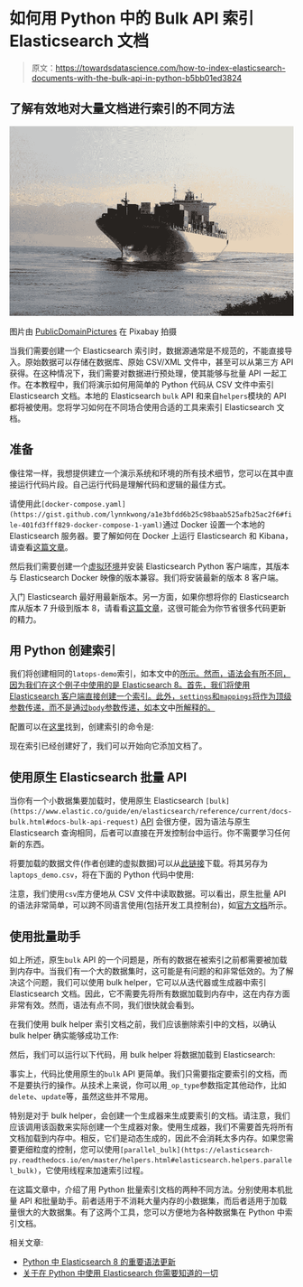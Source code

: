 # 如何用 Python 中的 Bulk API 索引 Elasticsearch 文档

> 原文：<https://towardsdatascience.com/how-to-index-elasticsearch-documents-with-the-bulk-api-in-python-b5bb01ed3824>

## 了解有效地对大量文档进行索引的不同方法

![](img/ab2c877ee5a4cbd61713bd12836a779c.png)

图片由 [PublicDomainPictures](https://pixabay.com/photos/freighter-cargo-ship-industry-port-315201/) 在 Pixabay 拍摄

当我们需要创建一个 Elasticsearch 索引时，数据源通常是不规范的，不能直接导入。原始数据可以存储在数据库、原始 CSV/XML 文件中，甚至可以从第三方 API 获得。在这种情况下，我们需要对数据进行预处理，使其能够与批量 API 一起工作。在本教程中，我们将演示如何用简单的 Python 代码从 CSV 文件中索引 Elasticsearch 文档。本地的 Elasticsearch `bulk` API 和来自`helpers`模块的 API 都将被使用。您将学习如何在不同场合使用合适的工具来索引 Elasticsearch 文档。

## 准备

像往常一样，我想提供建立一个演示系统和环境的所有技术细节，您可以在其中直接运行代码片段。自己运行代码是理解代码和逻辑的最佳方式。

请使用此`[docker-compose.yaml](https://gist.github.com/lynnkwong/a1e3bfdd6b25c98baab525afb25ac2f6#file-401fd3fff829-docker-compose-1-yaml)`通过 Docker 设置一个本地的 Elasticsearch 服务器。要了解如何在 Docker 上运行 Elasticsearch 和 Kibana，请查看[这篇文章](https://levelup.gitconnected.com/how-to-run-elasticsearch-8-on-docker-for-local-development-401fd3fff829)。

然后我们需要创建一个[虚拟环境](https://lynn-kwong.medium.com/how-to-create-virtual-environments-with-venv-and-conda-in-python-31814c0a8ec2)并安装 Elasticsearch Python 客户端库，其版本与 Elasticsearch Docker 映像的版本兼容。我们将安装最新的版本 8 客户端。

入门 Elasticsearch 最好用最新版本。另一方面，如果你想将你的 Elasticsearch 库从版本 7 升级到版本 8，请看看[这篇文章](https://lynn-kwong.medium.com/important-syntax-updates-of-elasticsearch-8-in-python-4423c5938b17)，这很可能会为你节省很多代码更新的精力。

## 用 Python 创建索引

我们将创建相同的`latops-demo`索引，如本文中的[所示。然而，语法会有所不同，因为我们在这个例子中使用的是 Elasticsearch 8。首先，我们将使用 Elasticsearch 客户端直接创建一个索引。此外，`settings`和`mappings`将作为顶级参数传递，而不是通过`body`参数传递，如本文](https://lynn-kwong.medium.com/all-you-need-to-know-about-using-elasticsearch-in-python-b9ed00e0fdf0)中[所解释的。](https://lynn-kwong.medium.com/important-syntax-updates-of-elasticsearch-8-in-python-4423c5938b17)

配置可以在[这里](https://gist.github.com/lynnkwong/3c5ed5b3225a1e4e56e9bc6b739881e2#file-elasticsearch-index-configurations-py)找到，创建索引的命令是:

现在索引已经创建好了，我们可以开始向它添加文档了。

## 使用原生 Elasticsearch 批量 API

当你有一个小数据集要加载时，使用原生 Elasticsearch `[bulk](https://www.elastic.co/guide/en/elasticsearch/reference/current/docs-bulk.html#docs-bulk-api-request)` [API](https://www.elastic.co/guide/en/elasticsearch/reference/current/docs-bulk.html#docs-bulk-api-request) 会很方便，因为语法与原生 Elasticsearch 查询相同，后者可以直接在开发控制台中运行。你不需要学习任何新的东西。

将要加载的数据文件(作者创建的虚拟数据)可以从[此链接](https://gist.githubusercontent.com/lynnkwong/c5ee4a0f4963d8c2c3281fecf32b5dae/raw/e3e1a243c69bc9653cb020360b86af4f9b5ba04b/b9ed00e0fdf0-laptops-data.csv)下载。将其另存为`laptops_demo.csv`，将在下面的 Python 代码中使用:

注意，我们使用`csv`库方便地从 CSV 文件中读取数据。可以看出，原生批量 API 的语法非常简单，可以跨不同语言使用(包括开发工具控制台)，如[官方文档](https://gist.github.com/lynnkwong/5650dc12b8243a2c243dd07df28d5402)所示。

## 使用批量助手

如上所述，原生`bulk` API 的一个问题是，所有的数据在被索引之前都需要被加载到内存中。当我们有一个大的数据集时，这可能是有问题的和非常低效的。为了解决这个问题，我们可以使用 bulk helper，它可以从迭代器或生成器中索引 Elasticsearch 文档。因此，它不需要先将所有数据加载到内存中，这在内存方面非常有效。然而，语法有点不同，我们很快就会看到。

在我们使用 bulk helper 索引文档之前，我们应该删除索引中的文档，以确认 bulk helper 确实能够成功工作:

然后，我们可以运行以下代码，用 bulk helper 将数据加载到 Elasticsearch:

事实上，代码比使用原生的`bulk` API 更简单。我们只需要指定要索引的文档，而不是要执行的操作。从技术上来说，你可以用`_op_type`参数指定其他动作，比如`delete`、`update`等，虽然这些并不常用。

特别是对于 bulk helper，会创建一个生成器来生成要索引的文档。请注意，我们应该调用该函数来实际创建一个生成器对象。使用生成器，我们不需要首先将所有文档加载到内存中。相反，它们是动态生成的，因此不会消耗太多内存。如果您需要更细粒度的控制，您可以使用`[parallel_bulk](https://elasticsearch-py.readthedocs.io/en/master/helpers.html#elasticsearch.helpers.parallel_bulk)`，它使用线程来加速索引过程。

在这篇文章中，介绍了用 Python 批量索引文档的两种不同方法。分别使用本机批量 API 和批量助手。前者适用于不消耗大量内存的小数据集，而后者适用于加载量很大的大数据集。有了这两个工具，您可以方便地为各种数据集在 Python 中索引文档。

相关文章:

*   [Python 中 Elasticsearch 8 的重要语法更新](https://lynn-kwong.medium.com/important-syntax-updates-of-elasticsearch-8-in-python-4423c5938b17)
*   [关于在 Python 中使用 Elasticsearch 你需要知道的一切](https://lynn-kwong.medium.com/all-you-need-to-know-about-using-elasticsearch-in-python-b9ed00e0fdf0)